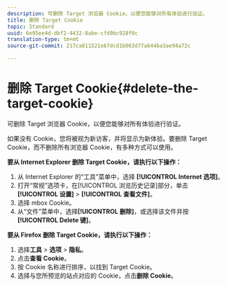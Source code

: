 ```yaml
---
description: 可删除 Target 浏览器 Cookie，以便您能够对所有体验进行验证。
title: 删除 Target Cookie
topic: Standard
uuid: 6e95ee4d-dbf2-4432-8abe-cfd9bc928f0c
translation-type: tm+mt
source-git-commit: 217ca811521e67dcd1b063d77a644ba3ae94a72c

---
```



# 删除 Target Cookie{#delete-the-target-cookie}

可删除 Target 浏览器 Cookie，以便您能够对所有体验进行验证。

如果没有 Cookie，您将被视为新访客，并将显示为新体验。要删除 Target Cookie，而不删除所有浏览器 Cookie，有多种方式可以使用。

**要从 Internet Explorer 删除 Target Cookie，请执行以下操作：**

1. 从 Internet Explorer 的“工具”菜单中，选择 **[!UICONTROL Internet 选项]**。
1. 打开“常规”选项卡，在[!UICONTROL 浏览历史记录]部分，单击&#x200B;**[!UICONTROL 设置]** &gt; **[!UICONTROL 查看文件]**。
1. 选择 mbox Cookie。
1. 从“文件”菜单中，选择&#x200B;**[!UICONTROL 删除]**，或选择该文件并按 **[!UICONTROL Delete 键]**。

**要从 Firefox 删除 Target Cookie，请执行以下操作：**

1. 选择&#x200B;**工具** &gt; **选项** &gt; **隐私**。
1. 点击&#x200B;**查看 Cookie**。
1. 按 Cookie 名称进行排序，以找到 Target Cookie。
1. 选择与您所预览的站点对应的 Cookie，点击&#x200B;**删除 Cookie**。

